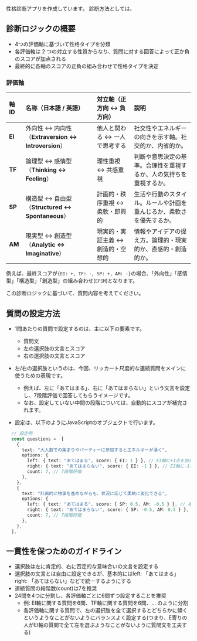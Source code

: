 性格診断アプリを作成しています。
診断方法としては、

## 診断ロジックの概要

- 4つの評価軸に基づいて性格タイプを分類
- 各評価軸は 2 つの対立する性質からなり、質問に対する回答によって正か負のスコアが加点される
- 最終的に各軸のスコアの正負の組み合わせで性格タイプを決定

### 評価軸

| 軸 ID  | 名称（日本語 / 英語）                              | 対立軸（正方向 ↔ 負方向）         | 説明                                                                 |
| :----- | :------------------------------------------------- | :-------------------------------- | :------------------------------------------------------------------- |
| **EI** | 外向性 ↔ 内向性（**Extraversion ↔ Introversion**） | 他人と関わる ↔ 一人で思考する     | 社交性やエネルギーの向きを示す軸。社交的か、内省的か。               |
| **TF** | 論理型 ↔ 感情型（**Thinking ↔ Feeling**）          | 理性重視 ↔ 共感重視               | 判断や意思決定の基準。合理性を重視するか、人の気持ちを重視するか。   |
| **SP** | 構造型 ↔ 自由型（**Structured ↔ Spontaneous**）    | 計画的・秩序重視 ↔ 柔軟・即興的   | 生活や行動のスタイル。ルールや計画を重んじるか、柔軟さを優先するか。 |
| **AM** | 現実型 ↔ 創造型（**Analytic ↔ Imaginative**）      | 現実的・実証主義 ↔ 創造的・空想的 | 情報やアイデアの捉え方。論理的・現実的か、直感的・創造的か。         |

例えば、最終スコアが`{EI: +, TF: -, SP: +, AM: -}`の場合、「外向性」「感情型」「構造型」「創造型」の組み合わせ(`EFSM`)となります。

この診断ロジックに基づいて、質問内容を考えてください。

## 質問の設定方法
- 1問あたりの質問で設定するのは、主に以下の要素です。
  - 質問文
  - 左の選択肢の文言とスコア
  - 右の選択肢の文言とスコア

- 左/右の選択肢というのは、今回、リッカート尺度的な連続質問をメインに使うための表現です。
  - 例えば、左に「あてはまる」、右に「あてはまらない」という文言を設定し、7段階評価で回答してもらうイメージです。
  - なお、設定していない中間の段階については、自動的にスコアが補完されます。

- 設定は、以下のようにJavaScriptのオブジェクトで行います。

```ts
  // 設定例
  const questions =  [
    {
      text: "大人数での集まりやパーティーに参加するとエネルギーが湧く",
      options: {
        left: { text: "あてはまる", score: { EI: 1 } }, // EI軸に+1点を加点
        right: { text: "あてはまらない", score: { EI: -1 } }, // EI軸に-1点を加点
        count: 7, // 7段階評価
      },
    },
    {
      text: "計画的に物事を進めながらも、状況に応じて柔軟に変化できる",
      options: {
        left: { text: "あてはまる", score: { SP: 0.5, AM: -0.5 } }, // 複数の軸にスコアを与えることも可能
        right: { text: "あてはまらない", score: { SP: -0.5, AM: 0.5 } },
        count: 7, // 7段階評価
      },
    },
  ],
```

## 一貫性を保つためのガイドライン

- 選択肢は左に肯定的、右に否定的な意味合いの文言を設定する
- 選択肢の文言とは自由に設定できるが、基本的にはleft: 「あてはまる」right: 「あてはらない」などで統一するようにする
- 連続質問の段階数(count)は7を推奨
- 24問を4つに分割し、各評価軸ごとに6問ずつ設定することを推奨
  - 例: EI軸に関する質問を6問、TF軸に関する質問を6問、... のように分割
  - 各評価軸に関する質問で、左の選択肢を全て選択するとどちらかに傾くというようなことがないようにバランスよく設定する(つまり、E寄りの人がEI軸の質問で全て左を選ぶようなことがないように質問文を工夫する)
